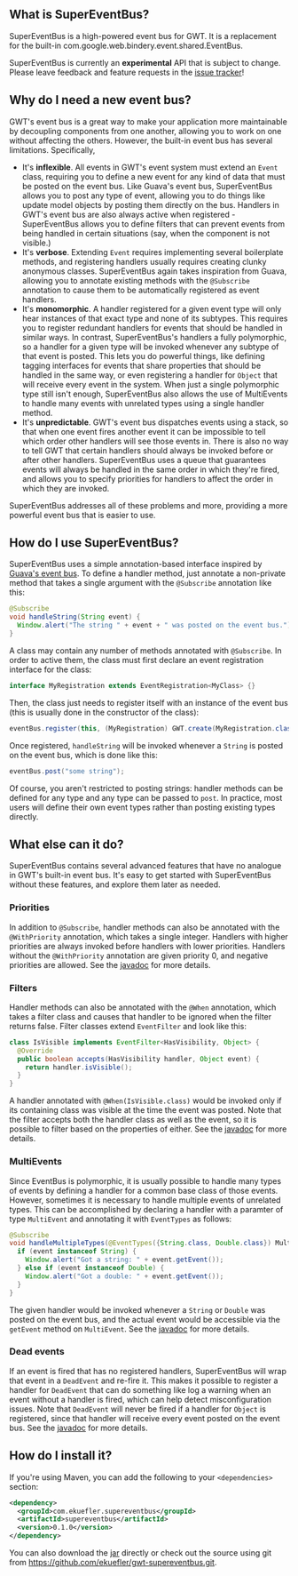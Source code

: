 What is SuperEventBus?
----------------------

SuperEventBus is a high-powered event bus for GWT. It is a replacement for the
built-in com.google.web.bindery.event.shared.EventBus.

SuperEventBus is currently an **experimental** API that is subject to change.
Please leave feedback and feature requests in the [issue tracker][0]!

Why do I need a new event bus?
------------------------------

GWT's event bus is a great way to make your application more maintainable by
decoupling components from one another, allowing you to work on one without
affecting the others. However, the built-in event bus has several limitations.
Specifically,

 * It's **inflexible**. All events in GWT's event system must extend an `Event`
   class, requiring you to define a new event for any kind of data that must be
   posted on the event bus. Like Guava's event bus, SuperEventBus allows you to
   post any type of event, allowing you to do things like update model objects
   by posting them directly on the bus. Handlers in GWT's event bus are also
   always active when registered - SuperEventBus allows you to define filters
   that can prevent events from being handled in certain situations (say, when
   the component is not visible.)
 * It's **verbose**. Extending `Event` requires implementing several boilerplate
   methods, and registering handlers usually requires creating clunky anonymous
   classes. SuperEventBus again takes inspiration from Guava, allowing you to
   annotate existing methods with the `@Subscribe` annotation to cause them to
   be automatically registered as event handlers.
 * It's **monomorphic**. A handler registered for a given event type will only
   hear instances of that exact type and none of its subtypes. This requires you
   to register redundant handlers for events that should be handled in similar
   ways. In contrast, SuperEventBus's handlers a fully polymorphic, so a handler
   for a given type will be invoked whenever any subtype of that event is posted.
   This lets you do powerful things, like defining tagging interfaces for events
   that share properties that should be handled in the same way, or even
   registering a handler for `Object` that will receive every event in the
   system. When just a single polymorphic type still isn't enough, SuperEventBus
   also allows the use of MultiEvents to handle many events with unrelated types
   using a single handler method.
 * It's **unpredictable**. GWT's event bus dispatches events using a stack, so
   that when one event fires another event it can be impossible to tell which
   order other handlers will see those events in. There is also no way to tell
   GWT that certain handlers should always be invoked before or after other
   handlers. SuperEventBus uses a queue that guarantees events will always be
   handled in the same order in which they're fired, and allows you to specify
   priorities for handlers to affect the order in which they are invoked.

SuperEventBus addresses all of these problems and more, providing a more powerful
event bus that is easier to use.

How do I use SuperEventBus?
---------------------------

SuperEventBus uses a simple annotation-based interface inspired by [Guava's event
bus][1]. To define a handler method, just annotate a non-private method that 
takes a single argument with the `@Subscribe` annotation like this:

```java
@Subscribe
void handleString(String event) {
  Window.alert("The string " + event + " was posted on the event bus.");
}
```

A class may contain any number of methods annotated with `@Subscribe`. In order
to active them, the class must first declare an event registration interface for
the class:

```java
interface MyRegistration extends EventRegistration<MyClass> {}
```

Then, the class just needs to register itself with an instance of the event bus
(this is usually done in the constructor of the class):

```java
eventBus.register(this, (MyRegistration) GWT.create(MyRegistration.class));
```

Once registered, `handleString` will be invoked whenever a `String` is posted on
the event bus, which is done like this:

```java
eventBus.post("some string");
```

Of course, you aren't restricted to posting strings: handler methods can be
defined for any type and any type can be passed to `post`. In practice, most
users will define their own event types rather than posting existing types
directly.

What else can it do?
--------------------

SuperEventBus contains several advanced features that have no analogue in GWT's
built-in event bus. It's easy to get started with SuperEventBus without these
features, and explore them later as needed.

### Priorities

In addition to `@Subscribe`, handler methods can also be annotated with the
`@WithPriority` annotation, which takes a single integer. Handlers with higher
priorities are always invoked before handlers with lower priorities. Handlers
without the `@WithPriority` annotation are given priority 0, and negative
priorities are allowed. See the [javadoc][2] for more details.

### Filters

Handler methods can also be annotated with the `@When` annotation, which takes
a filter class and causes that handler to be ignored when the filter returns
false. Filter classes extend `EventFilter` and look like this:

```java
class IsVisible implements EventFilter<HasVisibility, Object> {
  @Override
  public boolean accepts(HasVisibility handler, Object event) {
    return handler.isVisible();
  }
}
```

A handler annotated with `@When(IsVisible.class)` would be invoked only if its
containing class was visible at the time the event was posted. Note that the
filter accepts both the handler class as well as the event, so it is possible
to filter based on the properties of either. See the [javadoc][3] for more
details.

### MultiEvents

Since EventBus is polymorphic, it is usually possible to handle many types of
events by defining a handler for a common base class of those events. However,
sometimes it is necessary to handle multiple events of unrelated types. This
can be accomplished by declaring a handler with a paramter of type `MultiEvent`
and annotating it with `EventTypes` as follows:

```java
@Subscribe
void handleMultipleTypes(@EventTypes({String.class, Double.class}) MultiEvent event) {
  if (event instanceof String) {
    Window.alert("Got a string: " + event.getEvent());
  } else if (event instanceof Double) {
    Window.alert("Got a double: " + event.getEvent());
  }
}
```

The given handler would be invoked whenever a `String` or `Double` was posted on
the event bus, and the actual event would be accessible via the `getEvent` method
on `MultiEvent`. See the [javadoc][4] for more details.

### Dead events

If an event is fired that has no registered handlers, SuperEventBus will wrap
that event in a `DeadEvent` and re-fire it. This makes it possible to register a
handler for `DeadEvent` that can do something like log a warning when an event
without a handler is fired, which can help detect misconfiguration issues. Note
that `DeadEvent` will never be fired if a handler for `Object` is registered,
since that handler will receive every event posted on the event bus. See the
[javadoc][5] for more details.

How do I install it?
--------------------

If you're using Maven, you can add the following to your `<dependencies>`
section:

```xml
<dependency>
  <groupId>com.ekuefler.supereventbus</groupId>
  <artifactId>supereventbus</artifactId>
  <version>0.1.0</version>
</dependency>
```

You can also download the [jar][6] directly or check out the source using git
from <https://github.com/ekuefler/gwt-supereventbus.git>.

[0]: https://github.com/ekuefler/gwt-supereventbus/issues
[1]: https://code.google.com/p/guava-libraries/wiki/EventBusExplained
[2]: http://ekuefler.github.io/gwt-supereventbus/javadoc/index.html?com/ekuefler/supereventbus/priority/WithPriority.html
[3]: http://ekuefler.github.io/gwt-supereventbus/javadoc/index.html?com/ekuefler/supereventbus/filtering/When.html
[4]: http://ekuefler.github.io/gwt-supereventbus/javadoc/index.html?com/ekuefler/supereventbus/multievent/MultiEvent.html
[5]: http://ekuefler.github.io/gwt-supereventbus/javadoc/index.html?com/ekuefler/supereventbus/DeadEvent.html
[6]: http://search.maven.org/remotecontent?filepath=com/ekuefler/supereventbus/supereventbus/0.1.0/supereventbus-0.1.0.jar
